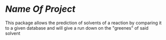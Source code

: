 # *Name Of Project*
This package allows the prediction of solvents of a reaction by comparing it to a given database and will give a run down on the "greenes" of said solvent